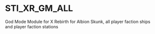 # STI_XR_GM_ALL
God Mode Module for X Rebirth for Albion Skunk, all player faction ships and player faction stations
